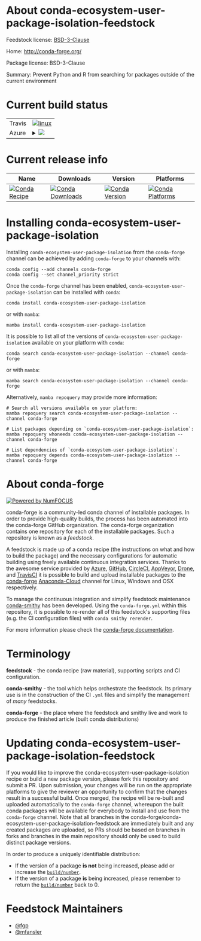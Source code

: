 About conda-ecosystem-user-package-isolation-feedstock
======================================================

Feedstock license: [BSD-3-Clause](https://github.com/conda-forge/conda-ecosystem-user-package-isolation-feedstock/blob/main/LICENSE.txt)

Home: http://conda-forge.org/

Package license: BSD-3-Clause

Summary: Prevent Python and R from searching for packages outside of the current environment

Current build status
====================


<table><tr>
    <td>Travis</td>
    <td>
      <a href="https://app.travis-ci.com/conda-forge/conda-ecosystem-user-package-isolation-feedstock">
        <img alt="linux" src="https://img.shields.io/travis/com/conda-forge/conda-ecosystem-user-package-isolation-feedstock/main.svg?label=Linux">
      </a>
    </td>
  </tr>
    
  <tr>
    <td>Azure</td>
    <td>
      <details>
        <summary>
          <a href="https://dev.azure.com/conda-forge/feedstock-builds/_build/latest?definitionId=6374&branchName=main">
            <img src="https://dev.azure.com/conda-forge/feedstock-builds/_apis/build/status/conda-ecosystem-user-package-isolation-feedstock?branchName=main">
          </a>
        </summary>
        <table>
          <thead><tr><th>Variant</th><th>Status</th></tr></thead>
          <tbody><tr>
              <td>linux_64</td>
              <td>
                <a href="https://dev.azure.com/conda-forge/feedstock-builds/_build/latest?definitionId=6374&branchName=main">
                  <img src="https://dev.azure.com/conda-forge/feedstock-builds/_apis/build/status/conda-ecosystem-user-package-isolation-feedstock?branchName=main&jobName=linux&configuration=linux%20linux_64_" alt="variant">
                </a>
              </td>
            </tr><tr>
              <td>linux_aarch64</td>
              <td>
                <a href="https://dev.azure.com/conda-forge/feedstock-builds/_build/latest?definitionId=6374&branchName=main">
                  <img src="https://dev.azure.com/conda-forge/feedstock-builds/_apis/build/status/conda-ecosystem-user-package-isolation-feedstock?branchName=main&jobName=linux&configuration=linux%20linux_aarch64_" alt="variant">
                </a>
              </td>
            </tr><tr>
              <td>linux_ppc64le</td>
              <td>
                <a href="https://dev.azure.com/conda-forge/feedstock-builds/_build/latest?definitionId=6374&branchName=main">
                  <img src="https://dev.azure.com/conda-forge/feedstock-builds/_apis/build/status/conda-ecosystem-user-package-isolation-feedstock?branchName=main&jobName=linux&configuration=linux%20linux_ppc64le_" alt="variant">
                </a>
              </td>
            </tr><tr>
              <td>osx_64</td>
              <td>
                <a href="https://dev.azure.com/conda-forge/feedstock-builds/_build/latest?definitionId=6374&branchName=main">
                  <img src="https://dev.azure.com/conda-forge/feedstock-builds/_apis/build/status/conda-ecosystem-user-package-isolation-feedstock?branchName=main&jobName=osx&configuration=osx%20osx_64_" alt="variant">
                </a>
              </td>
            </tr><tr>
              <td>win_64</td>
              <td>
                <a href="https://dev.azure.com/conda-forge/feedstock-builds/_build/latest?definitionId=6374&branchName=main">
                  <img src="https://dev.azure.com/conda-forge/feedstock-builds/_apis/build/status/conda-ecosystem-user-package-isolation-feedstock?branchName=main&jobName=win&configuration=win%20win_64_" alt="variant">
                </a>
              </td>
            </tr>
          </tbody>
        </table>
      </details>
    </td>
  </tr>
</table>

Current release info
====================

| Name | Downloads | Version | Platforms |
| --- | --- | --- | --- |
| [![Conda Recipe](https://img.shields.io/badge/recipe-conda--ecosystem--user--package--isolation-green.svg)](https://anaconda.org/conda-forge/conda-ecosystem-user-package-isolation) | [![Conda Downloads](https://img.shields.io/conda/dn/conda-forge/conda-ecosystem-user-package-isolation.svg)](https://anaconda.org/conda-forge/conda-ecosystem-user-package-isolation) | [![Conda Version](https://img.shields.io/conda/vn/conda-forge/conda-ecosystem-user-package-isolation.svg)](https://anaconda.org/conda-forge/conda-ecosystem-user-package-isolation) | [![Conda Platforms](https://img.shields.io/conda/pn/conda-forge/conda-ecosystem-user-package-isolation.svg)](https://anaconda.org/conda-forge/conda-ecosystem-user-package-isolation) |

Installing conda-ecosystem-user-package-isolation
=================================================

Installing `conda-ecosystem-user-package-isolation` from the `conda-forge` channel can be achieved by adding `conda-forge` to your channels with:

```
conda config --add channels conda-forge
conda config --set channel_priority strict
```

Once the `conda-forge` channel has been enabled, `conda-ecosystem-user-package-isolation` can be installed with `conda`:

```
conda install conda-ecosystem-user-package-isolation
```

or with `mamba`:

```
mamba install conda-ecosystem-user-package-isolation
```

It is possible to list all of the versions of `conda-ecosystem-user-package-isolation` available on your platform with `conda`:

```
conda search conda-ecosystem-user-package-isolation --channel conda-forge
```

or with `mamba`:

```
mamba search conda-ecosystem-user-package-isolation --channel conda-forge
```

Alternatively, `mamba repoquery` may provide more information:

```
# Search all versions available on your platform:
mamba repoquery search conda-ecosystem-user-package-isolation --channel conda-forge

# List packages depending on `conda-ecosystem-user-package-isolation`:
mamba repoquery whoneeds conda-ecosystem-user-package-isolation --channel conda-forge

# List dependencies of `conda-ecosystem-user-package-isolation`:
mamba repoquery depends conda-ecosystem-user-package-isolation --channel conda-forge
```


About conda-forge
=================

[![Powered by
NumFOCUS](https://img.shields.io/badge/powered%20by-NumFOCUS-orange.svg?style=flat&colorA=E1523D&colorB=007D8A)](https://numfocus.org)

conda-forge is a community-led conda channel of installable packages.
In order to provide high-quality builds, the process has been automated into the
conda-forge GitHub organization. The conda-forge organization contains one repository
for each of the installable packages. Such a repository is known as a *feedstock*.

A feedstock is made up of a conda recipe (the instructions on what and how to build
the package) and the necessary configurations for automatic building using freely
available continuous integration services. Thanks to the awesome service provided by
[Azure](https://azure.microsoft.com/en-us/services/devops/), [GitHub](https://github.com/),
[CircleCI](https://circleci.com/), [AppVeyor](https://www.appveyor.com/),
[Drone](https://cloud.drone.io/welcome), and [TravisCI](https://travis-ci.com/)
it is possible to build and upload installable packages to the
[conda-forge](https://anaconda.org/conda-forge) [Anaconda-Cloud](https://anaconda.org/)
channel for Linux, Windows and OSX respectively.

To manage the continuous integration and simplify feedstock maintenance
[conda-smithy](https://github.com/conda-forge/conda-smithy) has been developed.
Using the ``conda-forge.yml`` within this repository, it is possible to re-render all of
this feedstock's supporting files (e.g. the CI configuration files) with ``conda smithy rerender``.

For more information please check the [conda-forge documentation](https://conda-forge.org/docs/).

Terminology
===========

**feedstock** - the conda recipe (raw material), supporting scripts and CI configuration.

**conda-smithy** - the tool which helps orchestrate the feedstock.
                   Its primary use is in the construction of the CI ``.yml`` files
                   and simplify the management of *many* feedstocks.

**conda-forge** - the place where the feedstock and smithy live and work to
                  produce the finished article (built conda distributions)


Updating conda-ecosystem-user-package-isolation-feedstock
=========================================================

If you would like to improve the conda-ecosystem-user-package-isolation recipe or build a new
package version, please fork this repository and submit a PR. Upon submission,
your changes will be run on the appropriate platforms to give the reviewer an
opportunity to confirm that the changes result in a successful build. Once
merged, the recipe will be re-built and uploaded automatically to the
`conda-forge` channel, whereupon the built conda packages will be available for
everybody to install and use from the `conda-forge` channel.
Note that all branches in the conda-forge/conda-ecosystem-user-package-isolation-feedstock are
immediately built and any created packages are uploaded, so PRs should be based
on branches in forks and branches in the main repository should only be used to
build distinct package versions.

In order to produce a uniquely identifiable distribution:
 * If the version of a package **is not** being increased, please add or increase
   the [``build/number``](https://docs.conda.io/projects/conda-build/en/latest/resources/define-metadata.html#build-number-and-string).
 * If the version of a package **is** being increased, please remember to return
   the [``build/number``](https://docs.conda.io/projects/conda-build/en/latest/resources/define-metadata.html#build-number-and-string)
   back to 0.

Feedstock Maintainers
=====================

* [@fgp](https://github.com/fgp/)
* [@mfansler](https://github.com/mfansler/)


